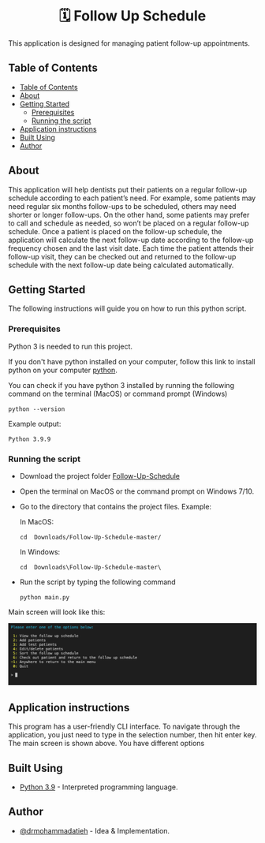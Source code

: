 <h1 align="center" > 🗓 Follow Up Schedule</h3>

<p align="center"> 

This application is designed for managing patient follow-up appointments.

</p>

<!-- This is a test -->

## Table of Contents

- [Table of Contents](#table-of-contents)
- [About <a name = "about"></a>](#about-)
- [Getting Started <a name = "getting_started"></a>](#getting-started-)
  - [Prerequisites](#prerequisites)
  - [Running the script](#running-the-script)
- [Application instructions <a name="usage"></a>](#application-instructions-)
- [Built Using <a name = "built_using"></a>](#built-using-)
- [Author <a name = "authors"></a>](#author-)

## About <a name = "about"></a>

This application will help dentists put their patients on a regular follow-up schedule according to each patient’s need. For example, some patients may need regular six months follow-ups to be scheduled, others may need shorter or longer follow-ups. On the other hand, some patients may prefer to call and schedule as needed, so won’t be placed on a regular follow-up schedule. Once a patient is placed on the follow-up schedule, the application will calculate the next follow-up date according to the follow-up frequency chosen and the last visit date. Each time the patient attends their follow-up visit, they can be checked out and returned to the follow-up schedule with the next follow-up date being calculated automatically.

## Getting Started <a name = "getting_started"></a>

The following instructions will guide you on how to run this python script.

### Prerequisites

Python 3 is needed to run this project.

If you don't have python installed on your computer, follow this link to install python on your computer [python](https://www.python.org).

You can check if you have python 3 installed by running the following command on the terminal (MacOS) or command prompt (Windows)

```
python --version
```
Example output:

```
Python 3.9.9
```

### Running the script

- Download the project folder [Follow-Up-Schedule](https://github.com/drmohammadatieh/Follow-Up-Schedule/archive/refs/heads/master.zip)

- Open the terminal on MacOS or the command prompt on Windows 7/10.
- Go to the directory that contains the project files. Example:
  
  In MacOS:
  
  ```
  cd  Downloads/Follow-Up-Schedule-master/
  ```
  In Windows:

   ```
  cd  Downloads\Follow-Up-Schedule-master\
  ```
- Run the script by typing the following command

  ```
  python main.py
  ```

Main screen will look like this:

<!-- ![main screen](images/main_screen.png)
{: height ="36px" width ="36px"} -->

<img src="images/main_screen.png" width="1000"/>



## Application instructions <a name="usage"></a>

This program has a user-friendly CLI interface. To navigate through the application, you just need to type in the selection number, then hit enter key. The main screen is shown above. You have different options

## Built Using <a name = "built_using"></a>

- [Python 3.9](https://www.python.org) - Interpreted programming language.

## Author <a name = "authors"></a>

- [@drmohammadatieh](https://github.com/kylelobo) - Idea & Implementation.

